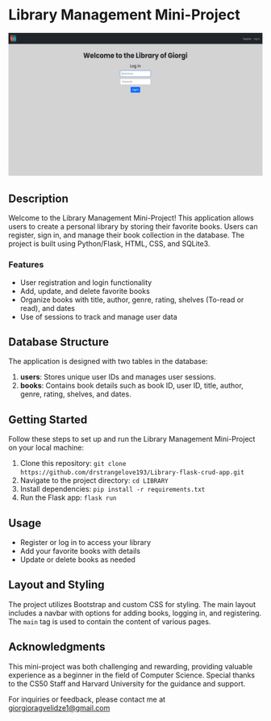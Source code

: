 # Library Management Mini-Project

![Library](./static/images/screenshot.jpg)

## Description

Welcome to the Library Management Mini-Project! This application allows users to create a personal library by storing their favorite books. Users can register, sign in, and manage their book collection in the database. The project is built using Python/Flask, HTML, CSS, and SQLite3.

### Features

- User registration and login functionality
- Add, update, and delete favorite books
- Organize books with title, author, genre, rating, shelves (To-read or read), and dates
- Use of sessions to track and manage user data

## Database Structure

The application is designed with two tables in the database:

1. **users**: Stores unique user IDs and manages user sessions.
2. **books**: Contains book details such as book ID, user ID, title, author, genre, rating, shelves, and dates.

## Getting Started

Follow these steps to set up and run the Library Management Mini-Project on your local machine:

1. Clone this repository: `git clone https://github.com/drstrangelove193/Library-flask-crud-app.git`
2. Navigate to the project directory: `cd LIBRARY`
3. Install dependencies: `pip install -r requirements.txt`
4. Run the Flask app: `flask run`

## Usage

- Register or log in to access your library
- Add your favorite books with details
- Update or delete books as needed

## Layout and Styling

The project utilizes Bootstrap and custom CSS for styling. The main layout includes a navbar with options for adding books, logging in, and registering. The `main` tag is used to contain the content of various pages.

## Acknowledgments

This mini-project was both challenging and rewarding, providing valuable experience as a beginner in the field of Computer Science. Special thanks to the CS50 Staff and Harvard University for the guidance and support.

For inquiries or feedback, please contact me at giorgioragvelidze1@gmail.com





